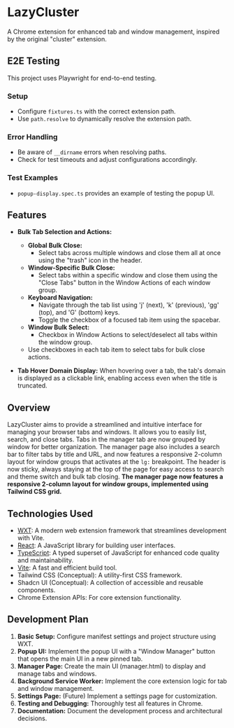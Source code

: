 # LazyCluster

A Chrome extension for enhanced tab and window management, inspired by the original "cluster" extension.

## E2E Testing

This project uses Playwright for end-to-end testing.

### Setup

- Configure `fixtures.ts` with the correct extension path.
- Use `path.resolve` to dynamically resolve the extension path.

### Error Handling

- Be aware of `__dirname` errors when resolving paths.
- Check for test timeouts and adjust configurations accordingly.

### Test Examples

- `popup-display.spec.ts` provides an example of testing the popup UI.

## Features

- **Bulk Tab Selection and Actions:**

  - **Global Bulk Close:**
    - Select tabs across multiple windows and close them all at once using the "trash" icon in the header.
  - **Window-Specific Bulk Close:**
    - Select tabs within a specific window and close them using the "Close Tabs" button in the Window Actions of each window group.
  - **Keyboard Navigation:**
    - Navigate through the tab list using 'j' (next), 'k' (previous), 'gg' (top), and 'G' (bottom) keys.
    - Toggle the checkbox of a focused tab item using the spacebar.
  - **Window Bulk Select:**
    - Checkbox in Window Actions to select/deselect all tabs within the window group.
  - Use checkboxes in each tab item to select tabs for bulk close actions.

- **Tab Hover Domain Display:** When hovering over a tab, the tab's domain is displayed as a clickable link, enabling access even when the title is truncated.

## Overview

LazyCluster aims to provide a streamlined and intuitive interface for managing your browser tabs and windows. It allows you to easily list, search, and close tabs. Tabs in the manager tab are now grouped by window for better organization. The manager page also includes a search bar to filter tabs by title and URL, and now features a responsive 2-column layout for window groups that activates at the `lg:` breakpoint.
The header is now sticky, always staying at the top of the page for easy access to search and theme switch and bulk tab closing.
**The manager page now features a responsive 2-column layout for window groups, implemented using Tailwind CSS grid.**

## Technologies Used

- [WXT](https://wxt.dev/): A modern web extension framework that streamlines development with Vite.
- [React](https://react.dev/): A JavaScript library for building user interfaces.
- [TypeScript](https://www.typescriptlang.org/): A typed superset of JavaScript for enhanced code quality and maintainability.
- [Vite](https://vitejs.dev/): A fast and efficient build tool.
- Tailwind CSS (Conceptual): A utility-first CSS framework.
- Shadcn UI (Conceptual): A collection of accessible and reusable components.
- Chrome Extension APIs: For core extension functionality.

## Development Plan

1.  **Basic Setup:** Configure manifest settings and project structure using WXT.
2.  **Popup UI:** Implement the popup UI with a "Window Manager" button that opens the main UI in a new pinned tab.
3.  **Manager Page:** Create the main UI (manager.html) to display and manage tabs and windows.
4.  **Background Service Worker:** Implement the core extension logic for tab and window management.
5.  **Settings Page:** (Future) Implement a settings page for customization.
6.  **Testing and Debugging:** Thoroughly test all features in Chrome.
7.  **Documentation:** Document the development process and architectural decisions.
